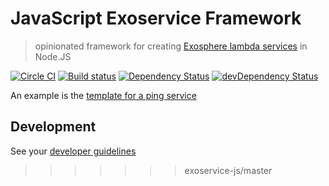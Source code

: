 # JavaScript Exoservice Framework

> opinionated framework for creating
[Exosphere lambda services](https://github.com/Originate/exosphere/blob/master/documentation/services.md#lambda-services)
in Node.JS

[![Circle CI](https://circleci.com/gh/Originate/exoservice-js.svg?style=shield&circle-token=33fbf4fc2b0c128479443c5e8bff337815205ec7)](https://circleci.com/gh/Originate/exoservice-js)
[![Build status](https://ci.appveyor.com/api/projects/status/ry2m89moblmwign7?svg=true&passingText=windows%20passing&failingText=windows%20failing&pendingText=windows%20pending)](https://ci.appveyor.com/project/kevgo/exoservice-js)
[![Dependency Status](https://david-dm.org/originate/exoservice-js.svg)](https://david-dm.org/originate/exoservice-js)
[![devDependency Status](https://david-dm.org/originate/exoservice-js/dev-status.svg)](https://david-dm.org/originate/exoservice-js#info=devDependencies)


An example is the [template for a ping service](https://github.com/Originate/exosphere-sdk/tree/master/templates/add-service/exoservice-es6)


## Development

See your [developer guidelines](CONTRIBUTING.md)
>>>>>>> exoservice-js/master
